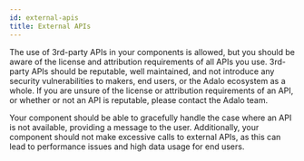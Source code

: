 ```yaml
---
id: external-apis
title: External APIs
---
```


The use of 3rd-party APIs in your components is allowed, but you should be aware of the license and attribution requirements of all APIs you use. 3rd-party APIs should be reputable, well maintained, and not introduce any security vulnerabilities to makers, end users, or the Adalo ecosystem as a whole. If you are unsure of the license or attribution requirements of an API, or whether or not an API is reputable, please contact the Adalo team.

Your component should be able to gracefully handle the case where an API is not available, providing a message to the user. Additionally, your component should not make excessive calls to external APIs, as this can lead to performance issues and high data usage for end users.
